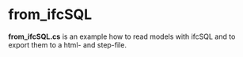 ﻿<!-- IfcSharp-documentation, Copyright (c) 2020, Bernhard Simon Bock, Friedrich Eder, MIT License (see https://github.com/IfcSharp/IfcSharpLibrary/tree/master/Licence) --->

# from_ifcSQL

**from_ifcSQL.cs** is an example how to read models with ifcSQL and to export them to a html- and step-file.

